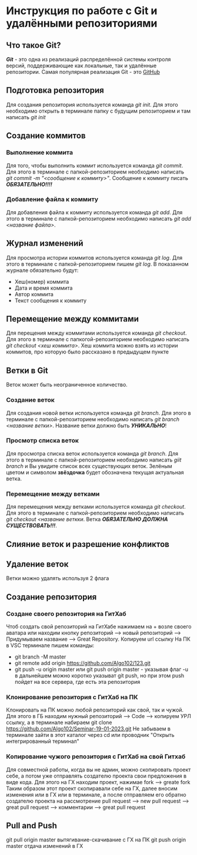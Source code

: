 # Инструкция по работе с Git и удалёнными репозиториями

## Что такое Git?
***Git*** - это одна из реализаций распределённой системы контроля версий, поддерживающие как локальные, так и удалённые репозитории. Самая популярная реализация Git - это [GitHub](https://github.com)

## Подготовка репозитория
Для создания репозитория используется команда *git init*. Для этого необходимо открыть в терминале папку с будущим репозиторием и там написать *git init*

## Создание коммитов

### Выполнение коммита
Для того, чтобы выполнить коммит используется команда *git commit*. Для этого в терминале с папкой-репозиторием необходимо написать *git commit -m "<сообщение к коммиту>"*. Сообщение к коммиту писать ***ОБЯЗАТЕЛЬНО!!!!***

### Добавление файла к коммиту
Для добавления файла к коммиту используется команда *git add*. Для этого в терминале с папкой-репозиторием необходимо написать *git add <название файла>*.

## Журнал изменений
Для просмотра истории коммитов используется команда *git log*. Для этого в терминале с папкой-репозиторием пишем *git log*. В показанном журнале обязательно будут:
* Хеш(номер) коммита
* Дата и время коммита
* Автор коммита
* Текст сообщения к коммиту

## Перемещение между коммитами
Для перещения между коммитами используется команда *git checkout*. Для этого в терминале с папкогой-репозиторием необходимо написать *git checkout <хеш коммита>*. Хеш коммита можно взять из истории коммитов, про которую было рассказано в предыдущем пункте

## Ветки в Git


Веток может быть неограниченное количество.

### Создание веток
Для создания новой ветки используется команда *git branch*. Для этого в терминале с папкой-репозиторием необходимо написать *git branch <название ветки>*. Название ветки должно быть ***УНИКАЛЬНО***!

### Просмотр списка веток
Для просмотра списка веток используется команда *git branch*. Для этого в терминале с папкой-репозиторием необходимо написать *giit branch* и Вы увидите список всех существующих веток. Зелёным цветом и символом **звёздочка** будет обозначена текущая актуальная ветка.

### Перемещение между ветками
Для перемещения между ветками используется команда *git checkout*. Для этого в терминале с папкой-репозиторием необходимо написать *git checkout <название веткки*. Ветка ***ОБЯЗАТЕЛЬНО ДОЛЖНА СУЩЕСТВОВАТЬ!!!***. 

## Слияние веток и разрешение конфликтов

## Удаление веток
Ветки можно удалять используя 2 флага

## Создание репозитория 
### Создане своего репозитория на ГитХаб
Чтоб создать свой репозиторий на ГитХабе нажимаем на + возле своего аватара или находим кнопку репозиторий --> новый репозиторий --> Придумываем название --> Great Repository. Копируем url ссылку
На ПК в VSC терминале пишем команды:
* git branch -M master
* git remote add origin https://github.com/Algo102/123.git
* git push -u origin master или git push origin master - указывая флаг -u в дальнейшем можно коротко указыват git push, но при этом push пойдет на все сервера, где есть эта репозитория

### Клонирование репозитория с ГитХаб на ПК
Клонировать на ПК можно любой репозиторий как свой, так и чужой.
Для этого в ГБ находим нужный репозиторий --> Code --> копируем УРЛ ссылку, а в терминале набираем git clone https://github.com/Algo102/Seminar-19-01-2023.git
Не забываем в терминале зайти в этот каталог через cd или проводник "Открыть интегрированный терминал"

### Копирование чужого репозитория с ГитХаб на свой Гитхаб
Для совместной работы, когда вы не админ, можно скопировать проект себе, а потом уже отправлять создателю проекта свои предложения в виде кода. 
Для этого на ГХ находим проект, нажимае fork --> greate fork 
Таким образом этот проект скопиравали себе на ГХ, далее вносим изменения или в ГХ или в терминале, а после
отправляем его обратно создателю проекта на рассмотрение 
pull request --> new pull request --> great pull request --> комментарии --> great pull request

## Pull and Push
git pull origin master вытягивание-скачивание с ГХ на ПК
git push origin master отдача изменений в ГХ 